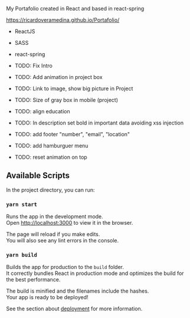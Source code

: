 My Portafolio created in React and based in react-spring

https://ricardoveramedina.github.io/Portafolio/

- ReactJS
- SASS
- react-spring

- TODO: Fix Intro
- TODO: Add animation in project box
- TODO: Link to image, show big picture in Project
- TODO: Size of gray box in mobile (project)
- TODO: align education
- TODO: In description set bold in important data avoiding xss injection
- TODO: add footer "number", "email", "location"
- TODO: add hamburguer menu
- TODO: reset animation on top

## Available Scripts

In the project directory, you can run:

### `yarn start`

Runs the app in the development mode.<br />
Open [http://localhost:3000](http://localhost:3000) to view it in the browser.

The page will reload if you make edits.<br />
You will also see any lint errors in the console.

### `yarn build`

Builds the app for production to the `build` folder.<br />
It correctly bundles React in production mode and optimizes the build for the best performance.

The build is minified and the filenames include the hashes.<br />
Your app is ready to be deployed!

See the section about [deployment](https://facebook.github.io/create-react-app/docs/deployment) for more information.

